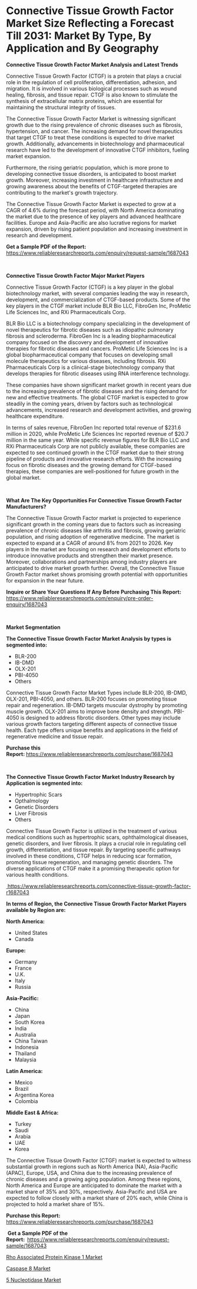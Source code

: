 <p><h1>Connective Tissue Growth Factor Market Size Reflecting a Forecast Till 2031: Market By Type, By Application and By Geography</h1></p><p><strong>Connective Tissue Growth Factor Market Analysis and Latest Trends</strong></p>
<p><p>Connective Tissue Growth Factor (CTGF) is a protein that plays a crucial role in the regulation of cell proliferation, differentiation, adhesion, and migration. It is involved in various biological processes such as wound healing, fibrosis, and tissue repair. CTGF is also known to stimulate the synthesis of extracellular matrix proteins, which are essential for maintaining the structural integrity of tissues.</p><p>The Connective Tissue Growth Factor Market is witnessing significant growth due to the rising prevalence of chronic diseases such as fibrosis, hypertension, and cancer. The increasing demand for novel therapeutics that target CTGF to treat these conditions is expected to drive market growth. Additionally, advancements in biotechnology and pharmaceutical research have led to the development of innovative CTGF inhibitors, fueling market expansion.</p><p>Furthermore, the rising geriatric population, which is more prone to developing connective tissue disorders, is anticipated to boost market growth. Moreover, increasing investment in healthcare infrastructure and growing awareness about the benefits of CTGF-targeted therapies are contributing to the market's growth trajectory.</p><p>The Connective Tissue Growth Factor Market is expected to grow at a CAGR of 4.6% during the forecast period, with North America dominating the market due to the presence of key players and advanced healthcare facilities. Europe and Asia-Pacific are also lucrative regions for market expansion, driven by rising patient population and increasing investment in research and development.</p></p>
<p><strong>Get a Sample PDF of the Report:&nbsp;</strong> <a href="https://www.reliableresearchreports.com/enquiry/request-sample/1687043">https://www.reliableresearchreports.com/enquiry/request-sample/1687043</a></p>
<p>&nbsp;</p>
<p><strong>Connective Tissue Growth Factor Major Market Players</strong></p>
<p><p>Connective Tissue Growth Factor (CTGF) is a key player in the global biotechnology market, with several companies leading the way in research, development, and commercialization of CTGF-based products. Some of the key players in the CTGF market include BLR Bio LLC, FibroGen Inc, ProMetic Life Sciences Inc, and RXi Pharmaceuticals Corp.</p><p>BLR Bio LLC is a biotechnology company specializing in the development of novel therapeutics for fibrotic diseases such as idiopathic pulmonary fibrosis and scleroderma. FibroGen Inc is a leading biopharmaceutical company focused on the discovery and development of innovative therapies for fibrotic diseases and cancers. ProMetic Life Sciences Inc is a global biopharmaceutical company that focuses on developing small molecule therapeutics for various diseases, including fibrosis. RXi Pharmaceuticals Corp is a clinical-stage biotechnology company that develops therapies for fibrotic diseases using RNA interference technology.</p><p>These companies have shown significant market growth in recent years due to the increasing prevalence of fibrotic diseases and the rising demand for new and effective treatments. The global CTGF market is expected to grow steadily in the coming years, driven by factors such as technological advancements, increased research and development activities, and growing healthcare expenditure.</p><p>In terms of sales revenue, FibroGen Inc reported total revenue of $231.6 million in 2020, while ProMetic Life Sciences Inc reported revenue of $20.7 million in the same year. While specific revenue figures for BLR Bio LLC and RXi Pharmaceuticals Corp are not publicly available, these companies are expected to see continued growth in the CTGF market due to their strong pipeline of products and innovative research efforts. With the increasing focus on fibrotic diseases and the growing demand for CTGF-based therapies, these companies are well-positioned for future growth in the global market.</p></p>
<p>&nbsp;</p>
<p><strong>What Are The Key Opportunities For Connective Tissue Growth Factor Manufacturers?</strong></p>
<p><p>The Connective Tissue Growth Factor market is projected to experience significant growth in the coming years due to factors such as increasing prevalence of chronic diseases like arthritis and fibrosis, growing geriatric population, and rising adoption of regenerative medicine. The market is expected to expand at a CAGR of around 8% from 2021 to 2026. Key players in the market are focusing on research and development efforts to introduce innovative products and strengthen their market presence. Moreover, collaborations and partnerships among industry players are anticipated to drive market growth further. Overall, the Connective Tissue Growth Factor market shows promising growth potential with opportunities for expansion in the near future.</p></p>
<p><strong>Inquire or Share Your Questions If Any Before Purchasing This Report:</strong> <a href="https://www.reliableresearchreports.com/enquiry/pre-order-enquiry/1687043">https://www.reliableresearchreports.com/enquiry/pre-order-enquiry/1687043</a></p>
<p>&nbsp;</p>
<p><strong>Market Segmentation</strong></p>
<p><strong>The Connective Tissue Growth Factor Market Analysis by types is segmented into:</strong></p>
<p><ul><li>BLR-200</li><li>IB-DMD</li><li>OLX-201</li><li>PBI-4050</li><li>Others</li></ul></p>
<p><p>Connective Tissue Growth Factor Market Types include BLR-200, IB-DMD, OLX-201, PBI-4050, and others. BLR-200 focuses on promoting tissue repair and regeneration. IB-DMD targets muscular dystrophy by promoting muscle growth. OLX-201 aims to improve bone density and strength. PBI-4050 is designed to address fibrotic disorders. Other types may include various growth factors targeting different aspects of connective tissue health. Each type offers unique benefits and applications in the field of regenerative medicine and tissue repair.</p></p>
<p><strong>Purchase this Report:&nbsp;</strong><a href="https://www.reliableresearchreports.com/purchase/1687043">https://www.reliableresearchreports.com/purchase/1687043</a></p>
<p>&nbsp;</p>
<p><strong>The Connective Tissue Growth Factor Market Industry Research by Application is segmented into:</strong></p>
<p><ul><li>Hypertrophic Scars</li><li>Opthalmology</li><li>Genetic Disorders</li><li>Liver Fibrosis</li><li>Others</li></ul></p>
<p><p>Connective Tissue Growth Factor is utilized in the treatment of various medical conditions such as hypertrophic scars, ophthalmological diseases, genetic disorders, and liver fibrosis. It plays a crucial role in regulating cell growth, differentiation, and tissue repair. By targeting specific pathways involved in these conditions, CTGF helps in reducing scar formation, promoting tissue regeneration, and managing genetic disorders. The diverse applications of CTGF make it a promising therapeutic option for various health conditions.</p></p>
<p><a href="https://www.reliableresearchreports.com/connective-tissue-growth-factor-r1687043">&nbsp;https://www.reliableresearchreports.com/connective-tissue-growth-factor-r1687043</a></p>
<p><strong>In terms of Region, the Connective Tissue Growth Factor Market Players available by Region are:</strong></p>
<p>
    <p> <strong> North America: </strong>
        <ul>
            <li>United States</li>
            <li>Canada</li>
        </ul>
        </p> 
    <p> <strong> Europe: </strong>
        <ul>
            <li>Germany</li>
            <li>France</li>
            <li>U.K.</li>
            <li>Italy</li>
            <li>Russia</li>
        </ul>
        </p> 
    <p> <strong> Asia-Pacific: </strong>
        <ul>
            <li>China</li>
            <li>Japan</li>
            <li>South Korea</li>
            <li>India</li>
            <li>Australia</li>
            <li>China Taiwan</li>
            <li>Indonesia</li>
            <li>Thailand</li>
            <li>Malaysia</li>
        </ul>
        </p> 
    <p> <strong> Latin America: </strong>
        <ul>
            <li>Mexico</li>
            <li>Brazil</li>
            <li>Argentina Korea</li>
            <li>Colombia</li>
        </ul>
        </p> 
    <p> <strong> Middle East & Africa: </strong>
        <ul>
            <li>Turkey</li>
            <li>Saudi</li>
            <li>Arabia</li>
            <li>UAE</li>
            <li>Korea</li>
        </ul>
    </p>
    </p>
<p><p>The Connective Tissue Growth Factor (CTGF) market is expected to witness substantial growth in regions such as North America (NA), Asia-Pacific (APAC), Europe, USA, and China due to the increasing prevalence of chronic diseases and a growing aging population. Among these regions, North America and Europe are anticipated to dominate the market with a market share of 35% and 30%, respectively. Asia-Pacific and USA are expected to follow closely with a market share of 20% each, while China is projected to hold a market share of 15%.</p></p>
<p><strong>Purchase this Report: </strong><a href="https://www.reliableresearchreports.com/purchase/1687043">https://www.reliableresearchreports.com/purchase/1687043</a></p>
<p>&nbsp;<strong>Get a Sample PDF of the Report:&nbsp;&nbsp;</strong><a href="https://www.reliableresearchreports.com/enquiry/request-sample/1687043">https://www.reliableresearchreports.com/enquiry/request-sample/1687043</a></p>
<p><strong></strong></p>
<p><p><a href="https://github.com/SashaBeier2023/Market-Research-Report-List-1/blob/main/rho-associated-protein-kinase-1-market.md">Rho Associated Protein Kinase 1 Market</a></p><p><a href="https://github.com/kufem1/Market-Research-Report-List-2/blob/main/caspase-8-market.md">Caspase 8 Market</a></p><p><a href="https://github.com/singletonthaxterkelliehr2df/Market-Research-Report-List-2/blob/main/5-nucleotidase-market.md">5 Nucleotidase Market</a></p></p>
